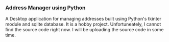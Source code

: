 ### Address Manager using Python

A Desktop application for managing addresses built using Python's tkinter module and sqlite database. It is a hobby project. 
Unfortuneately, I cannot find the source code right now. I will be uploading the source code in some time.
